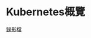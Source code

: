 # Kubernetes概覽

[錄影檔](https://drive.google.com/file/d/1KsT1Xrz_yHywfV8L_rESPWG92-P42flu/view?usp=drive_link)